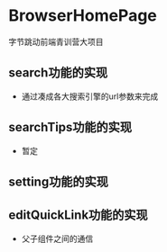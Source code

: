 # BrowserHomePage
字节跳动前端青训营大项目





## search功能的实现

- 通过凑成各大搜索引擎的url参数来完成

## searchTips功能的实现

- 暂定

## setting功能的实现



## editQuickLink功能的实现

- 父子组件之间的通信